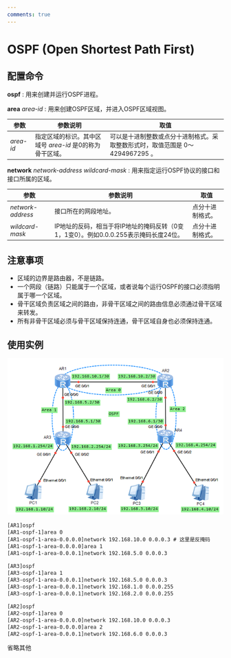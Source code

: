 ```yaml
---
comments: true
---
```

# OSPF (Open Shortest Path First)

## 配置命令

**ospf** : 用来创建并运行OSPF进程。

**area** *area-id* : 用来创建OSPF区域，并进入OSPF区域视图。

| 参数      | 参数说明                                                 | 取值                                                                          |
| --------- | -------------------------------------------------------- | ----------------------------------------------------------------------------- |
| *area-id* | 指定区域的标识。其中区域号 *area-id* 是0的称为骨干区域。 | 可以是十进制整数或点分十进制格式。采取整数形式时，取值范围是 0～4294967295 。 |

**network** *network-address* *wildcard-mask* : 用来指定运行OSPF协议的接口和接口所属的区域。

| 参数              | 参数说明                                                                              | 取值             |
| ----------------- | ------------------------------------------------------------------------------------- | ---------------- |
| *network-address* | 接口所在的网段地址。                                                                  | 点分十进制格式。 |
| *wildcard-mask*   | IP地址的反码，相当于将IP地址的掩码反转（0变1，1变0）。例如0.0.0.255表示掩码长度24位。 | 点分十进制格式。 |

## 注意事项

- 区域的边界是路由器，不是链路。
- 一个网段（链路）只能属于一个区域，或者说每个运行OSPF的接口必须指明属于哪一个区域。
- 骨干区域负责区域之间的路由，非骨干区域之间的路由信息必须通过骨干区域来转发。
- 所有非骨干区域必须与骨干区域保持连通，骨干区域自身也必须保持连通。

## 使用实例

![OSPF多区域](ospf.assets/ospf_multi_area.png)

```text title="AR1:" hl_lines="5-8"
[AR1]ospf
[AR1-ospf-1]area 0
[AR1-ospf-1-area-0.0.0.0]network 192.168.10.0 0.0.0.3 # 这里是反掩码
[AR1-ospf-1-area-0.0.0.0]area 1
[AR1-ospf-1-area-0.0.0.1]network 192.168.5.0 0.0.0.3
```

```text title="AR3:" hl_lines="3-5"
[AR3]ospf
[AR3-ospf-1]area 1
[AR3-ospf-1-area-0.0.0.1]network 192.168.5.0 0.0.0.3
[AR3-ospf-1-area-0.0.0.1]network 192.168.1.0 0.0.0.255
[AR3-ospf-1-area-0.0.0.1]network 192.168.2.0 0.0.0.255
```

```text title="AR2:" hl_lines="4-8"
[AR2]ospf
[AR2-ospf-1]area 0
[AR2-ospf-1-area-0.0.0.0]network 192.168.10.0 0.0.0.3
[AR2-ospf-1-area-0.0.0.0]area 2
[AR2-ospf-1-area-0.0.0.1]network 192.168.6.0 0.0.0.3
```

省略其他

